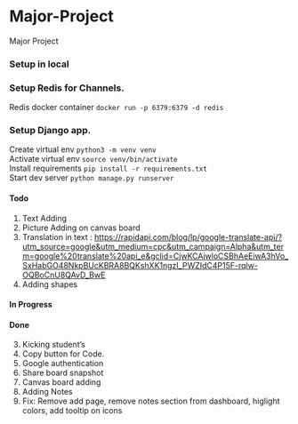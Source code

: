 # Major-Project
Major Project

### Setup in local

### Setup Redis for Channels.
Redis docker container `docker run -p 6379:6379 -d redis`  

### Setup Django app.
Create virtual env `python3 -m venv venv`  
Activate virtual env `source venv/bin/activate`  
Install requirements `pip install -r requirements.txt`  
Start dev server `python manage.py runserver`  


#### Todo
1. Text Adding
2. Picture Adding on canvas board
6. Translation in text : https://rapidapi.com/blog/lp/google-translate-api/?utm_source=google&utm_medium=cpc&utm_campaign=Alpha&utm_term=google%20translate%20api_e&gclid=CjwKCAjwloCSBhAeEiwA3hVo_SxHabGO48NkpBUcKBRA8BQKshXK1ngzI_PWZIdC4P15F-rqlw-OQBoCnU8QAvD_BwE
7. Adding shapes

#### In Progress

#### Done
3. Kicking student’s
4. Copy button for Code.
5. Google authentication
8. Share board snapshot
9. Canvas board adding
10. Adding Notes
11. Fix: Remove add page, remove notes section from dashboard, higlight colors, add tooltip on icons